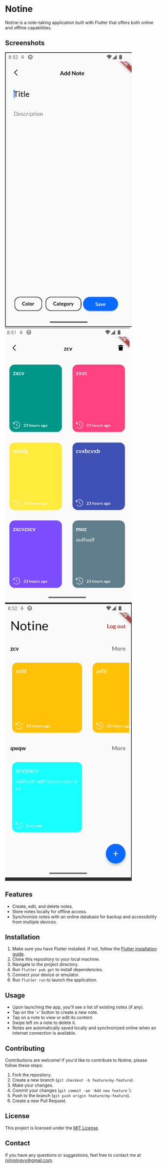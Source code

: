 # Notine

Notine is a note-taking application built with Flutter that offers both online and offline capabilities.

## Screenshots

![Screenshot 1](screenshots/screenshot1.png)
![Screenshot 2](screenshots/screenshot2.png)
![Screenshot 3](screenshots/screenshot3.png)
<!-- Add more screenshots as needed -->

## Features

- Create, edit, and delete notes.
- Store notes locally for offline access.
- Synchronize notes with an online database for backup and accessibility from multiple devices.

## Installation

1. Make sure you have Flutter installed. If not, follow the [Flutter installation guide](https://flutter.dev/docs/get-started/install).
2. Clone this repository to your local machine.
3. Navigate to the project directory.
4. Run `flutter pub get` to install dependencies.
5. Connect your device or emulator.
6. Run `flutter run` to launch the application.

## Usage

- Upon launching the app, you'll see a list of existing notes (if any).
- Tap on the '+' button to create a new note.
- Tap on a note to view or edit its content.
- Swipe left on a note to delete it.
- Notes are automatically saved locally and synchronized online when an internet connection is available.

## Contributing

Contributions are welcome! If you'd like to contribute to Notine, please follow these steps:

1. Fork the repository.
2. Create a new branch (`git checkout -b feature/my-feature`).
3. Make your changes.
4. Commit your changes (`git commit -am 'Add new feature'`).
5. Push to the branch (`git push origin feature/my-feature`).
6. Create a new Pull Request.

## License

This project is licensed under the [MIT License](LICENSE).

## Contact

If you have any questions or suggestions, feel free to contact me at [nimiologyy@gmail.com](mailto:nimiologyy@gmail.com).

